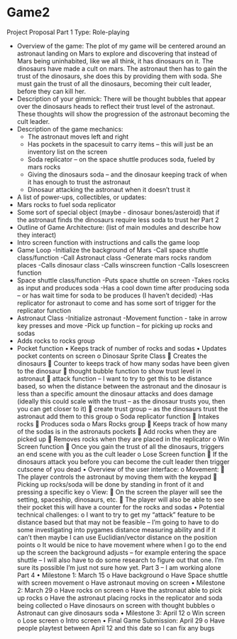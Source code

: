 # Game2

Project Proposal
Part 1
Type: Role-playing
* Overview of the game: The plot of my game will be centered around an astronaut landing on Mars to explore and discovering that instead of Mars being uninhabited, like we all think, it has dinosaurs on it. The dinosaurs have made a cult on mars. The astronaut then has to gain the trust of the dinosaurs, she does this by providing them with soda. She must gain the trust of all the dinosaurs, becoming their cult leader, before they can kill her. 
* Description of your gimmick: There will be thought bubbles that appear over the dinosaurs heads to reflect their trust level of the astronaut. These thoughts will show the progression of the astronaut becoming the cult leader.
* Description of the game mechanics: 
  * The astronaut moves left and right
  * Has pockets in the spacesuit to carry items – this will just be an inventory list on the screen
  * Soda replicator – on the space shuttle produces soda, fueled by mars rocks 
  * Giving the dinosaurs soda – and the dinosaur keeping track of when it has enough to trust the astronaut
  * Dinosaur attacking the astronaut when it doesn’t trust it
*	A list of power-ups, collectibles, or updates:
  * Mars rocks to fuel soda replicator  
  * Some sort of special object (maybe - dinosaur bones/asteroid) that if the astronaut finds the dinosaurs require less soda to trust her
Part 2
*	Outline of Game Architecture: (list of main modules and describe how they interact)
  * Intro screen function with instructions and calls the game loop
  * Game Loop
    -Initialize the background of Mars
    -Call space shuttle class/function
    -Call Astronaut class
    -Generate mars rocks random places
    -Calls dinosaur class 
    -Calls winscreen function
    -Calls losescreen function
  * Space shuttle class/function
    -Puts space shuttle on screen
    -Takes rocks as input and produces soda
    -Has a cool down time after producing soda – or has wait time for soda to be produces (I haven’t decided)
    -Has replicator for astronaut to come and has some sort of trigger for the replicator function
  * Astronaut Class
    -Initialize astronaut 
    -Movement function - take in arrow key presses and move 
    -Pick up function – for picking up rocks and sodas
* Adds rocks to rocks group
* Pocket function 
•	Keeps track of number of rocks and sodas
•	Updates pocket contents on screen 
o	Dinosaur Sprite Class
	Creates the dinosaurs
	Counter to keeps track of how many sodas have been given to the dinosaur
	thought bubble function to show trust level in astronaut
	attack function – I want to try to get this to be distance based, so when the distance between the astronaut and the dinosaur is less than a specific amount the dinosaur attacks and does damage (ideally this could scale with the trust – as the dinosaur trusts you, then you can get closer to it)
	create trust group – as the dinosaurs trust the astronaut add them to this group
o	Soda replicator function
	Intakes rocks
	Produces soda
o	Mars Rocks group
	Keeps track of how many of the sodas is in the astronauts pockets
	Add rocks when they are picked up
	Removes rocks when they are placed in the replicator
o	Win Screen function
	Once you gain the trust of all the dinosaurs, triggers an end scene with you as the cult leader
o	Lose Screen function
	If the dinosaurs attack you before you can become the cult leader then trigger cutscene of you dead
•	Overview of the user interface:
o	Movement:
	The player controls the astronaut by moving them with the keypad
	Picking up rocks/soda will be done by standing in front of it and pressing a specific key
o	View:
	On the screen the player will see the setting, spaceship, dinosaurs, etc.
	The player will also be able to see their pocket this will have a counter for the rocks and sodas 
•	Potential technical challenges: 
o	I want to try to get my “attack” feature to be distance based but that may not be feasible – I’m going to have to do some investigating into pygames distance measuring ability and if it can’t then maybe I can use Euclidian/vector distance on the position points
o	It would be nice to have movement where when I go to the end up the screen the background adjusts – for example entering the space shuttle – I will also have to do some research to figure out that one. I’m sure its possible I’m just not sure how yet. 
Part 3 – I am working alone
Part 4
•	Milestone 1: March 15
o	Have background
o	Have Space shuttle with screen movement
o	Have astronaut moving on screen
•	Milestone 2: March 29
o	Have rocks on screen
o	Have the astronaut able to pick up rocks
o	Have the astronaut placing rocks in the replicator and soda being collected
o	Have dinosaurs on screen with thought bubbles
o	Astronaut can give dinosaurs soda
•	Milestone 3: April 12
o	Win screen
o	Lose screen
o	Intro screen
•	Final Game Submission: April 29
o	Have people playtest between April 12 and this date so I can fix any bugs
  
